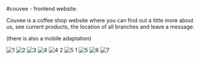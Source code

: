 #couvee - frontend website.

Сouvee is a coffee shop website where you can find out a little more about us, see current products, the location of all branches and leave a message.

(there is also a mobile adaptation)

![1](https://user-images.githubusercontent.com/63953054/120932842-5b9c1e80-c719-11eb-91e2-54791c685911.png)
![2](https://user-images.githubusercontent.com/63953054/120932845-5c34b500-c719-11eb-8798-ef0c92f5989d.png)
![3](https://user-images.githubusercontent.com/63953054/120932848-5d65e200-c719-11eb-9cda-38438146ccc0.png)
![4](https://user-images.githubusercontent.com/63953054/120932849-5dfe7880-c719-11eb-8df7-e35525598cf5.png)
![4 2](https://user-images.githubusercontent.com/63953054/120932840-59d25b00-c719-11eb-91d1-c9cf72b87af0.png)
![5 1](https://user-images.githubusercontent.com/63953054/120932870-69ea3a80-c719-11eb-9ef1-5f2271346d36.png)
![5](https://user-images.githubusercontent.com/63953054/120932872-6bb3fe00-c719-11eb-9e24-004679a34e23.png)
![6](https://user-images.githubusercontent.com/63953054/120932873-6bb3fe00-c719-11eb-8e2a-49bb873a16f9.png)
![7](https://user-images.githubusercontent.com/63953054/120932875-6c4c9480-c719-11eb-90d8-8967688fe285.png)

